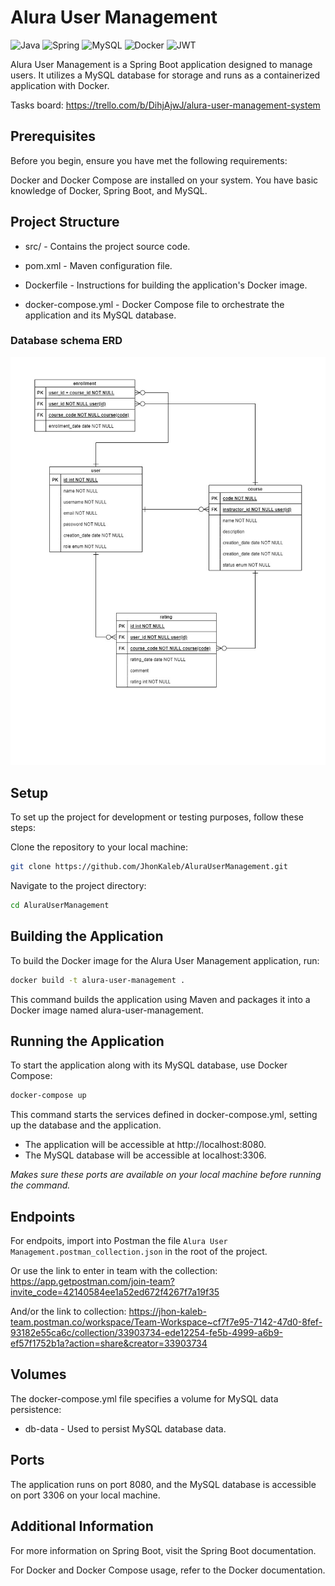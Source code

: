 # Alura User Management

![Java](https://img.shields.io/badge/java-%23ED8B00.svg?style=for-the-badge&logo=openjdk&logoColor=white)
![Spring](https://img.shields.io/badge/spring-%236DB33F.svg?style=for-the-badge&logo=spring&logoColor=white)
![MySQL](https://img.shields.io/badge/MySQL-%2300758F.svg?style=for-the-badge&logo=mysql&logoColor=white)
![Docker](https://img.shields.io/badge/Docker-%230db7ed.svg?style=for-the-badge&logo=docker&logoColor=white)
![JWT](https://img.shields.io/badge/JWT-black?style=for-the-badge&logo=JSON%20web%20tokens)

Alura User Management is a Spring Boot application designed to manage users. It utilizes a MySQL database for storage and runs as a containerized application with Docker.

Tasks board: https://trello.com/b/DihjAjwJ/alura-user-management-system

## Prerequisites
Before you begin, ensure you have met the following requirements:

Docker and Docker Compose are installed on your system.
You have basic knowledge of Docker, Spring Boot, and MySQL.

## Project Structure

- src/ - Contains the project source code.

- pom.xml - Maven configuration file.

- Dockerfile - Instructions for building the application's Docker image.

- docker-compose.yml - Docker Compose file to orchestrate the application and its MySQL database.

### Database schema ERD
![ERD](https://github.com/JhonKaleb/AluraUserManagement/blob/main/ERD.jpg)

## Setup

To set up the project for development or testing purposes, follow these steps:

Clone the repository to your local machine:
``` bash
git clone https://github.com/JhonKaleb/AluraUserManagement.git
```
Navigate to the project directory:
```bash
cd AluraUserManagement
```

## Building the Application
To build the Docker image for the Alura User Management application, run:
``` bash
docker build -t alura-user-management .
```
This command builds the application using Maven and packages it into a Docker image named alura-user-management.

## Running the Application
To start the application along with its MySQL database, use Docker Compose:

``` bash
docker-compose up
```

This command starts the services defined in docker-compose.yml, setting up the database and the application.

- The application will be accessible at http://localhost:8080.
- The MySQL database will be accessible at localhost:3306.

*Makes sure these ports are available on your local machine before running the command.*

## Endpoints

For endpoits, import into Postman the file `Alura User Management.postman_collection.json` in the root of the project.

Or use the link to enter in team with the collection: https://app.getpostman.com/join-team?invite_code=42140584ee1a52ed672f4267f7a19f35

And/or the link to collection:
https://jhon-kaleb-team.postman.co/workspace/Team-Workspace~cf7f7e95-7142-47d0-8fef-93182e55ca6c/collection/33903734-ede12254-fe5b-4999-a6b9-ef57f1752b1a?action=share&creator=33903734

## Volumes
The docker-compose.yml file specifies a volume for MySQL data persistence:

- db-data - Used to persist MySQL database data.

## Ports
The application runs on port 8080, and the MySQL database is accessible on port 3306 on your local machine.

## Additional Information
For more information on Spring Boot, visit the Spring Boot documentation.

For Docker and Docker Compose usage, refer to the Docker documentation.
